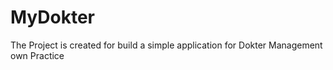 # MyDokter
The Project is created for build a simple application for Dokter Management own Practice 
